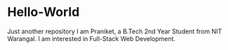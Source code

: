 # Hello-World
Just another repository
I am Praniket, a B.Tech 2nd Year Student from NIT Warangal.
I am interested in Full-Stack Web Development.
